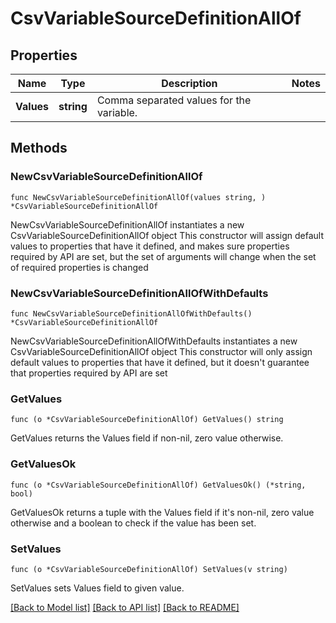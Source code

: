# CsvVariableSourceDefinitionAllOf

## Properties

Name | Type | Description | Notes
------------ | ------------- | ------------- | -------------
**Values** | **string** | Comma separated values for the variable. | 

## Methods

### NewCsvVariableSourceDefinitionAllOf

`func NewCsvVariableSourceDefinitionAllOf(values string, ) *CsvVariableSourceDefinitionAllOf`

NewCsvVariableSourceDefinitionAllOf instantiates a new CsvVariableSourceDefinitionAllOf object
This constructor will assign default values to properties that have it defined,
and makes sure properties required by API are set, but the set of arguments
will change when the set of required properties is changed

### NewCsvVariableSourceDefinitionAllOfWithDefaults

`func NewCsvVariableSourceDefinitionAllOfWithDefaults() *CsvVariableSourceDefinitionAllOf`

NewCsvVariableSourceDefinitionAllOfWithDefaults instantiates a new CsvVariableSourceDefinitionAllOf object
This constructor will only assign default values to properties that have it defined,
but it doesn't guarantee that properties required by API are set

### GetValues

`func (o *CsvVariableSourceDefinitionAllOf) GetValues() string`

GetValues returns the Values field if non-nil, zero value otherwise.

### GetValuesOk

`func (o *CsvVariableSourceDefinitionAllOf) GetValuesOk() (*string, bool)`

GetValuesOk returns a tuple with the Values field if it's non-nil, zero value otherwise
and a boolean to check if the value has been set.

### SetValues

`func (o *CsvVariableSourceDefinitionAllOf) SetValues(v string)`

SetValues sets Values field to given value.



[[Back to Model list]](../README.md#documentation-for-models) [[Back to API list]](../README.md#documentation-for-api-endpoints) [[Back to README]](../README.md)


